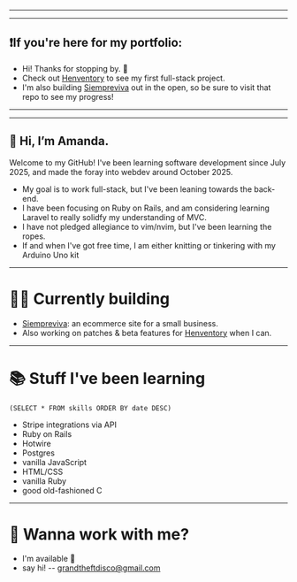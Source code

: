 ____________________________________________________
____________________________________________________
## ❗If you're here for my portfolio: 
- Hi! Thanks for stopping by. 🙂
- Check out [Henventory](https://www.github.com/grandtheftdisco/henventory) to see my first full-stack project.
- I'm also building [Siempreviva](https://www.github.com/grandtheftdisco/siempreviva) out in the open, so be sure to visit that repo to see my progress!
____________________________________________________
____________________________________________________
## 👋 Hi, I’m Amanda.

Welcome to my GitHub! I've been learning software development since July 2025, and made the foray into webdev around October 2025.
- My goal is to work full-stack, but I've been leaning towards the back-end.
- I have been focusing on Ruby on Rails, and am considering learning Laravel to really solidfy my understanding of MVC.
- I have not pledged allegiance to vim/nvim, but I've been learning the ropes.
- If and when I've got free time, I am either knitting or tinkering with my Arduino Uno kit

____________________________________________________
# 👩‍💻 Currently building
- [Siempreviva](https://www.github.com/grandtheftdisco/siempreviva): an ecommerce site for a small business.
- Also working on patches & beta features for [Henventory](https://www.github.com/grandtheftdisco/henventory) when I can.
____________________________________________________
# 📚 Stuff I've been learning
`(SELECT * FROM skills ORDER BY date DESC)`
- Stripe integrations via API
- Ruby on Rails
- Hotwire
- Postgres
- vanilla JavaScript
- HTML/CSS
- vanilla Ruby
- good old-fashioned C

____________________________________________________
# 🤝 Wanna work with me?
- I'm available 🎉
- say hi! -- grandtheftdisco@gmail.com

<!---
grandtheftdisco/grandtheftdisco is a ✨ special ✨ repository because its `README.md` (this file) appears on your GitHub profile.
You can click the Preview link to take a look at your changes.
--->
